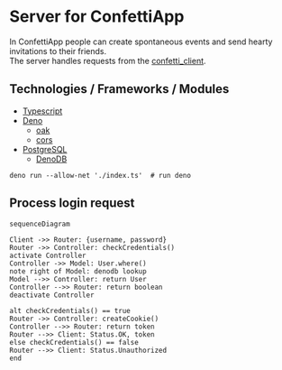 # Server for ConfettiApp

In ConfettiApp people can create spontaneous events and send hearty invitations to their friends.\
The server handles requests from the [confetti_client](https://github.com/cschlusche/confetti_client).

## Technologies / Frameworks / Modules

- [Typescript](https://www.typescriptlang.org/)
- [Deno](https://deno.land/)
  - [oak](https://deno.land/x/oak)
  - [cors](https://deno.land/x/cors)
- [PostgreSQL](https://www.postgresql.org/)
  - [DenoDB](https://deno.land/x/denodb)


```
deno run --allow-net './index.ts'  # run deno
```

## Process login request

```mermaid
sequenceDiagram

Client ->> Router: {username, password}
Router ->> Controller: checkCredentials()
activate Controller
Controller ->> Model: User.where()
note right of Model: denodb lookup
Model -->> Controller: return User
Controller -->> Router: return boolean
deactivate Controller

alt checkCredentials() == true
Router ->> Controller: createCookie()
Controller -->> Router: return token
Router -->> Client: Status.OK, token
else checkCredentials() == false
Router -->> Client: Status.Unauthorized
end

```
